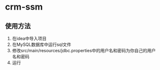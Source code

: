 # crm-ssm
## 使用方法
1. 在idea中导入项目
2. 在MySQL数据库中运行sql文件
3. 修改src/main/resources/jdbc.properties中的用户名和密码为你自己的用户名和密码
4. 运行
